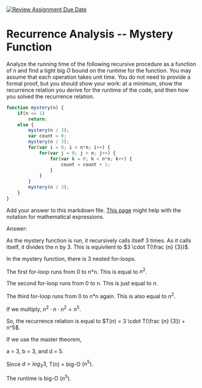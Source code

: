 [![Review Assignment Due Date](https://classroom.github.com/assets/deadline-readme-button-24ddc0f5d75046c5622901739e7c5dd533143b0c8e959d652212380cedb1ea36.svg)](https://classroom.github.com/a/OlW38W4k)
# Recurrence Analysis -- Mystery Function

Analyze the running time of the following recursive procedure as a function of
$n$ and find a tight big $O$ bound on the runtime for the function. You may
assume that each operation takes unit time. You do not need to provide a formal
proof, but you should show your work: at a minimum, show the recurrence relation
you derive for the runtime of the code, and then how you solved the recurrence
relation.

```javascript
function mystery(n) {
    if(n <= 1)
        return;
    else {
        mystery(n / 3);
        var count = 0;
        mystery(n / 3);
        for(var i = 0; i < n*n; i++) {
            for(var j = 0; j < n; j++) {
                for(var k = 0; k < n*n; k++) {
                    count = count + 1;
                }
            }
        }
        mystery(n / 3);
    }
}
```

Add your answer to this markdown file. [This
page](https://docs.github.com/en/get-started/writing-on-github/working-with-advanced-formatting/writing-mathematical-expressions)
might help with the notation for mathematical expressions.

Answer:

As the mystery function is run, it recursively calls itself 3 times. As it calls itself, it divides the n by 3. This is equivilent to $3 \cdot T(\frac {n} {3})$.

In the mystery function, there is 3 nested for-loops. 

The first for-loop runs from 0 to n*n. This is equal to $n^2$.

The second for-loop runs from 0 to n. This is just equal to $n$.

The third for-loop runs from 0 to n*n again. This is also equal to $n^2$.

If we multiply, $n^2 \cdot n \cdot n^2 = n^5$.

So, the recurrence relation is equal to $T(n) = 3 \cdot T(\frac {n} {3}) + n^5$.

If we use the master theorem,

a = 3, b = 3, and d = 5.

Since $d > log_{3} 3$, T(n) = big-O $(n^5)$.

The runtime is big-O $(n^5)$.






